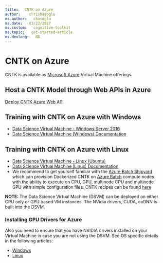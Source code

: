 ```yaml
---
title:   CNTK on Azure
author:    chrisbasoglu
ms.author:   cbasoglu
ms.date:   03/22/2017
ms.custom:   cognitive-toolkit
ms.topic:   get-started-article
ms.devlang:   NA
---
```


# CNTK on Azure

CNTK is available as [Microsoft Azure](http://azure.microsoft.com/) Virtual Machine offerings.

## Host a CNTK Model through Web APIs in Azure
[Deploy CNTK Azure Web API](./Evaluate-a-model-in-an-Azure-WebApi.md)

## Training with CNTK on Azure with Windows 

* [Data Science Virtual Machine - Windows Server 2016](http://aka.ms/dsvm/win2016)
* [Data Science Virtual Machine (Windows) Documentation](https://aka.ms/dsvm/win2016/docs)


## Training with CNTK on Azure with Linux

* [Data Science Virtual Machine - Linux (Ubuntu)](http://aka.ms/dsvm/ubuntu)
* [Data Science Virtual Machine (Linux) Documentation](http://aka.ms/dsvm/ubuntu/docs)
* We recommend to get yourself familiar with the [Azure Batch Shipyard](https://github.com/Azure/batch-shipyard) which can provision Dockerized CNTK on [Azure Batch](https://azure.microsoft.com/en-us/services/batch/) compute nodes with the ability to execute on CPU, GPU, multinode CPU and multinode GPU with simple configuration files. CNTK recipes can be found [here](https://github.com/Azure/batch-shipyard/tree/master/recipes)

**NOTE:** The Data Science Virtual Machine (DSVM) can be deployed on either CPU only or GPU based VM instances. The NVidia drivers, CUDA, cuDNN is built into the DSVM. 

### Installing GPU Drivers for Azure
Also you need to ensure that you have NVIDIA drivers installed on your Virtual Machine in case you are not using the DSVM. See OS specific details in the following articles:   
* [Windows](https://docs.microsoft.com/en-us/azure/virtual-machines/virtual-machines-windows-n-series-driver-setup?toc=%2fazure%2fvirtual-machines%2fwindows%2ftoc.json)
* [Linux](https://docs.microsoft.com/en-us/azure/virtual-machines/virtual-machines-linux-n-series-driver-setup?toc=%2fazure%2fvirtual-machines%2flinux%2ftoc.json)

